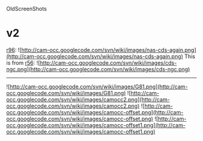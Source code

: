 OldScreenShots

# v2 #
[r96](https://code.google.com/p/cam-occ/source/detail?r=96):
![http://cam-occ.googlecode.com/svn/wiki/images/nas-cds-again.png](http://cam-occ.googlecode.com/svn/wiki/images/nas-cds-again.png)
This is from [r56](https://code.google.com/p/cam-occ/source/detail?r=56):
![http://cam-occ.googlecode.com/svn/wiki/images/cds-ngc.png](http://cam-occ.googlecode.com/svn/wiki/images/cds-ngc.png)

---

![http://cam-occ.googlecode.com/svn/wiki/images/G81.png](http://cam-occ.googlecode.com/svn/wiki/images/G81.png)
![http://cam-occ.googlecode.com/svn/wiki/images/camocc2.png](http://cam-occ.googlecode.com/svn/wiki/images/camocc2.png)
![http://cam-occ.googlecode.com/svn/wiki/images/camocc-offset.png](http://cam-occ.googlecode.com/svn/wiki/images/camocc-offset.png)
![http://cam-occ.googlecode.com/svn/wiki/images/camocc-offset1.png](http://cam-occ.googlecode.com/svn/wiki/images/camocc-offset1.png)
